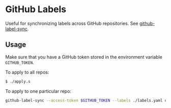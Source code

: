 # GitHub Labels

Useful for synchronizing labels across GitHub repositories. See [github-label-sync](https://github.com/Financial-Times/github-label-sync/).

## Usage

Make sure that you have a GitHub token stored in the environment variable `GITHUB_TOKEN`.

To apply to all repos:

```sh
$ ./apply.s
```

To apply to one particular repo:

```sh
github-label-sync --access-token $GITHUB_TOKEN --labels ./labels.yaml owner/repo
```

